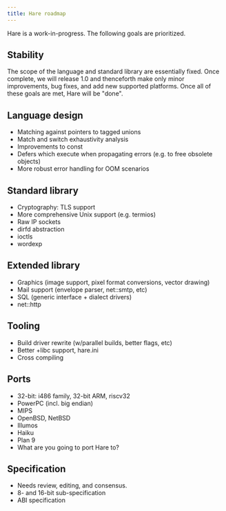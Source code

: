 ```yaml
---
title: Hare roadmap
---
```


Hare is a work-in-progress. The following goals are prioritized.

## Stability

The scope of the language and standard library are essentially fixed. Once
complete, we will release 1.0 and thenceforth make only minor improvements, bug
fixes, and add new supported platforms. Once all of these goals are met, Hare
will be "done".

## Language design

- Matching against pointers to tagged unions
- Match and switch exhaustivity analysis
- Improvements to const
- Defers which execute when propagating errors (e.g. to free obsolete objects)
- More robust error handling for OOM scenarios

## Standard library

- Cryptography: TLS support
- More comprehensive Unix support (e.g. termios)
- Raw IP sockets
- dirfd abstraction
- ioctls
- wordexp

## Extended library

- Graphics (image support, pixel format conversions, vector drawing)
- Mail support (envelope parser, net::smtp, etc)
- SQL (generic interface + dialect drivers)
- net::http

## Tooling

- Build driver rewrite (w/parallel builds, better flags, etc)
- Better +libc support, hare.ini
- Cross compiling

## Ports

- 32-bit: i486 family, 32-bit ARM, riscv32
- PowerPC (incl. big endian)
- MIPS
- OpenBSD, NetBSD
- Illumos
- Haiku
- Plan 9
- What are you going to port Hare to?

## Specification

- Needs review, editing, and consensus.
- 8- and 16-bit sub-specification
- ABI specification
